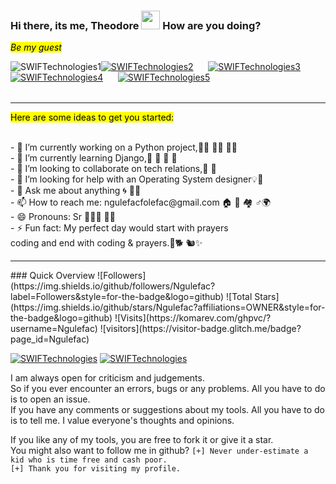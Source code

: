  ### Hi there, its me, Theodore  <img width=30px height=30px src="https://user-images.githubusercontent.com/1303154/88677602-1635ba80-d120-11ea-84d8-d263ba5fc3c0.gif">  How are you doing? 
 <mark>*Be my guest* </mark> <br>
 <table>
 <tr><a align="left"  hrefh="ttps://imgur.com/MtVDzJV.png"><img src="https://imgur.com/MtVDzJV.png" title="SWIFTechnologies1" /></a></tr>
 <tr><a align="right" href="https://i.imgur.com/1NwbXMB.png"><img src="https://i.imgur.com/1NwbXMB.png" title="SWIFTechnologies2" /></a></tr>
 <tr>&nbsp;&nbsp;&nbsp;&nbsp;&nbsp;&nbsp;</tr>
 <tr><a align="center" href="https://imgur.com/ElTMbu4.png"><img src="https://imgur.com/ElTMbu4.png" title="SWIFTechnologies3" /></a></tr>
 <tr>&nbsp;&nbsp;&nbsp;&nbsp;&nbsp;&nbsp;&nbsp;&nbsp;&nbsp;</tr>
 <tr><a align="center" href="https://i.imgur.com/FBlUSeO.png"><img src="https://i.imgur.com/FBlUSeO.png" title="SWIFTechnologies4" /></a></tr>
 <tr>&nbsp;&nbsp;&nbsp;&nbsp;&nbsp;&nbsp;</tr>
 <tr><a align="center" href="https://i.imgur.com/dPuUTJk.png"><img src="https://i.imgur.com/dPuUTJk.png" title="SWIFTechnologies5" /></a></tr>
 </table>     
<hr> 
 <mark>Here are some ideas to get you started:</mark> <br>
<p>
 <br>
- 🔭 I’m currently working on a Python project,👩‍💻 🧑‍💻 👨‍💻 <br>
- 🌱 I’m currently learning Django,📒 📕 📗 📘  <br>
- 👯 I’m looking to collaborate on tech relations,🦸 🦹 <br>
- 🤔 I’m looking for help with an Operating System designer💡🧗‍ <br>
- 💬 Ask me about anything 🌀 🧘🏼<br> 
- 📫 How to reach me: ngulefacfolefac@gmail.com  🏠 🏡 🏘 ♂️🌍<br>
- 😄 Pronouns: Sr 🦼🕴🏿 🧛🏼‍<br>
- ⚡ Fun fact: My perfect day would start with prayers<br>
     coding and end with coding & prayers.🐶🐕 🐿✨<br>
 
  </p>
<hr>
### Quick Overview
![Followers](https://img.shields.io/github/followers/Ngulefac?label=Followers&style=for-the-badge&logo=github) 
![Total Stars](https://img.shields.io/github/stars/Ngulefac?affiliations=OWNER&style=for-the-badge&logo=github)
![Visits](https://komarev.com/ghpvc/?username=Ngulefac)
![visitors](https://visitor-badge.glitch.me/badge?page_id=Ngulefac)

<a align="left" href="https://github.com/Ngulefac"><img title="SWIFTechnologies" src="https://github-readme-stats.vercel.app/api/top-langs/?username=Ngulefac&theme=chartreuse-dark&layout=compact"></a>
<a align="right" href="https://github.com/Ngulefac"><img title="SWIFTechnologies" src="https://github-readme-stats.vercel.app/api?username=Ngulefac&show_icons=true&include_all_commits=true&theme=chartreuse-dark&cache_seconds=3200"></a>
<!--
<a href="https://imgur.com/JgE4zdI"><img src="https://i.imgur.com/JgE4zdI.jpg" title="Code lover" /></a> 
-->

I am always open for criticism and judgements.<br>
So if you ever encounter an errors, bugs or any problems. All you have to do is to open an issue.<br>
If you have any comments or suggestions about my tools. All you have to do is to tell me.
I value everyone's thoughts and opinions.

If you like any of my tools, you are free to fork it or give it a star.<br>
You might also want to follow me in github?
```[+] Never under-estimate a kid who is time free and cash poor.``` <br>
```[+] Thank you for visiting my profile.``` <br>
 
